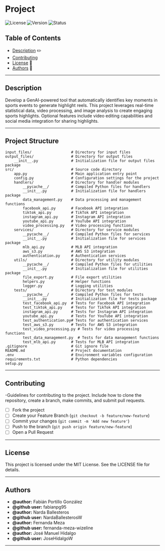 # Project

![License](https://img.shields.io/badge/license-MIT-blue.svg)
![Version](https://img.shields.io/badge/version-1.0.0-brightgreen.svg)
![Status](https://img.shields.io/badge/status-active-success.svg)

## Table of Contents

- [Description](#description) :pencil2:
- [Contributing](#contributing)
- [License](#license) :page_with_curl:
- [Authors](#authors) :busts_in_silhouette:

___
## Description

Develop a GenAI-powered tool that automatically identifies key moments in sports events to generate highlight reels. This project leverages real-time statistical data, video processing, and image analysis to create engaging sports highlights. Optional features include video editing capabilities and social media integration for sharing highlights.

___

## Project Structure

```plaintext
input_files/                  # Directory for input files
output_files/                 # Directory for output files
    __init__.py               # Initialization file for output files package
src/                          # Source code directory
    app.py                    # Main application entry point
    config.py                 # Configuration settings for the project
    handlers/                 # Directory for handler modules
        __pycache__/          # Compiled Python files for handlers
        __init__.py           # Initialization file for handlers package
        data_management.py    # Data processing and management functions
        facebook_api.py       # Facebook API integration
        tiktok_api.py         # TikTok API integration
        instagram_api.py      # Instagram API integration
        youtube_api.py        # YouTube API integration
        video_processing.py   # Video processing functions
    services/                 # Directory for service modules
        __pycache__/          # Compiled Python files for services
        __init__.py           # Initialization file for services package
        mlb_api.py            # MLB API integration
        aws_s3.py             # AWS S3 integration
        authentication.py     # Authentication services
    utils/                    # Directory for utility modules
        __pycache__/          # Compiled Python files for utilities
        __init__.py           # Initialization file for utilities package
        file_export.py        # File export utilities
        helpers.py            # Helper functions
        logger.py             # Logging utilities
    tests/                    # Directory for test modules
        __pycache__/          # Compiled Python files for tests
        __init__.py           # Initialization file for tests package
        test_facebook_api.py  # Tests for Facebook API integration
        test_tiktok_api.py    # Tests for TikTok API integration
        instagram_api.py      # Tests for Instagram API integration
        youtube_api.py        # Tests for YouTube API integration
        test_authentication.py# Tests for authentication services
        test_aws_s3.py        # Tests for AWS S3 integration
        test_video_processing.py # Tests for video processing functions
        test_data_management.py  # Tests for data management functions
        test_mlb_api.py       # Tests for MLB API integration
.gitignore                    # Git ignore file
README.md                     # Project documentation
.env                          # Environment variables configuration
requirements.txt              # Python dependencies
setup.py 
```

___
## Contributing

-Guidelines for contributing to the project. Include how to clone the repository, create a branch, make commits, and submit pull requests.

- [ ] Fork the project
- [ ] Create your Feature Branch (`git checkout -b feature/new-feature`)
- [ ] Commit your changes (`git commit -m 'Add new feature'`)
- [ ] Push to the branch (`git push origin feature/new-feature`)
- [ ] Open a Pull Request

___
## License
This project is licensed under the MIT License. See the LICENSE file for details.

___
## Authors

* **@author:** Fabián Portillo González 
* **@github user:** fabianpg95
* **@author:** Narda Ballesteros
* **@github user:** NardaBallesterosW
* **@author:** Fernanda Meza
* **@github user:** fernanda-meza-wizeline
* **@author:** José Manuel Hidalgo
* **@github user:** JoseHidalgoW
___